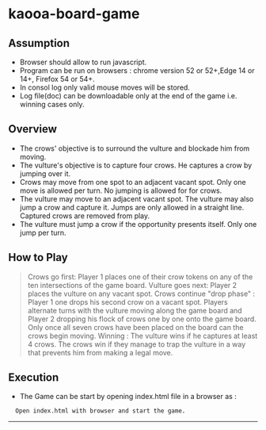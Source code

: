 # kaooa-board-game

## Assumption
- Browser should allow to run javascript.
- Program can be run on browsers : chrome version 52 or 52+,Edge 14 or 14+, Firefox 54 or 54+.
- In consol log only valid mouse moves will be stored.
- Log file(doc) can be downloadable only at the end of the game i.e. winning cases only.

## Overview 
- The crows' objective is to surround the vulture and blockade him from moving.
- The vulture's objective is to capture four crows. He captures a crow by jumping over it.
- Crows may move from one spot to an adjacent vacant spot. Only one move is allowed per turn. No jumping is allowed for for crows.
- The vulture may move to an adjacent vacant spot. The vulture may also jump a crow and capture it. Jumps are only allowed in a straight line. 
  Captured crows are removed from play.
- The vulture must jump a crow if the opportunity presents itself. Only one jump per turn.

## How to Play
> Crows go first: Player 1 places one of their crow tokens on any of the ten intersections of the game board.
> Vulture goes next: Player 2 places the vulture on any vacant spot.
> Crows continue "drop phase" : Player 1 one drops his second crow on a vacant spot.
> Players alternate turns with the vulture moving along the game board and Player 2 dropping his flock of crows one by one onto the game board. Only 
   once all seven crows have been placed on the board can the crows begin moving.
> Winning : The vulture wins if he captures at least 4 crows.
   The crows win if they manage to trap the vulture in a way that prevents him from making a legal move.

## Execution 
- The Game can be start by opening index.html file in a browser as :

```
  Open index.html with browser and start the game.
```

***
